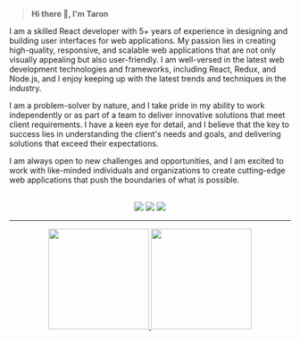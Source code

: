 
><b>Hi there :wave:, I'm Taron</b></h3>
  <p align="left" >
I am a skilled React developer with 5+ years of experience in designing and building user interfaces for web applications. My passion lies in creating high-quality, responsive, and scalable web applications that are not only visually appealing but also user-friendly. I am well-versed in the latest web development technologies and frameworks, including React, Redux, and Node.js, and I enjoy keeping up with the latest trends and techniques in the industry.

I am a problem-solver by nature, and I take pride in my ability to work independently or as part of a team to deliver innovative solutions that meet client requirements. I have a keen eye for detail, and I believe that the key to success lies in understanding the client's needs and goals, and delivering solutions that exceed their expectations.

I am always open to new challenges and opportunities, and I am excited to work with like-minded individuals and organizations to create cutting-edge web applications that push the boundaries of what is possible.
</p>
</div>

<br>	
<div align=center>
  <a target="_blank" href="https://am.linkedin.com/in/taron-vardanyan-3a1b85198"><img src="https://img.shields.io/badge/-LinkedIn-0077B5?style=for-the-badge&logo=Linkedin&logoColor=white"></img></a>
<a target="_blank" href="mailto:tarokavardanyan@gmail.com"><img src="https://img.shields.io/badge/-Gmail-D14836?style=for-the-badge&logo=Gmail&logoColor=white"></img></a>
<a target="_blank" href="https://twitter.com/tarokavardanyan?t=BXuAql2BEd-y4fl9NhgQ5w&s=09"><img src="https://img.shields.io/badge/-Twitter-1DA1F2?style=for-the-badge&logo=Twitter&logoColor=white"></img></a>
</div>

<hr/>
<p align="center">
<a href="https://github.com/TaronVardanyan">
  <img height="180em" src="https://github-readme-stats-eight-theta.vercel.app/api?username=TaronVardanyan&show_icons=true&theme=algolia&include_all_commits=true&count_private=true"/>
  <img height="180em" src="https://github-readme-stats-eight-theta.vercel.app/api/top-langs/?username=TaronVardanyan&layout=compact&langs_count=8&theme=algolia"/>
</a>
</p>
